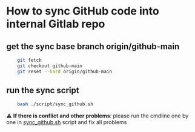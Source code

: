 # How to sync GitHub code into internal Gitlab repo

## get the sync base branch origin/github-main

```bash
    git fetch
    git checkout github-main
    git reset --hard origin/github-main
```

## run the sync script

```bash
    bash ./script/sync_github.sh
```
:warning: **If there is conflict and other problems**: please run the cmdline one by one in [sync_github.sh](../script/sync_github.sh) script and fix all problems

##